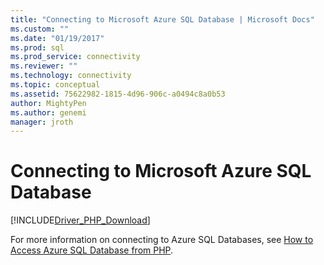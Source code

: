 ```yaml
---
title: "Connecting to Microsoft Azure SQL Database | Microsoft Docs"
ms.custom: ""
ms.date: "01/19/2017"
ms.prod: sql
ms.prod_service: connectivity
ms.reviewer: ""
ms.technology: connectivity
ms.topic: conceptual
ms.assetid: 75622982-1815-4d96-906c-a0494c8a0b53
author: MightyPen
ms.author: genemi
manager: jroth
---
```

# Connecting to Microsoft Azure SQL Database
[!INCLUDE[Driver_PHP_Download](../../includes/driver_php_download.md)]

For more information on connecting to Azure SQL Databases, see [How to Access Azure SQL Database from PHP](https://azure.microsoft.com/documentation/articles/sql-database-php-how-to-use/).  
  
